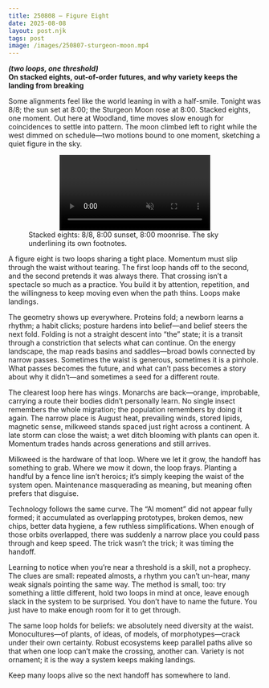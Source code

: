 ```yaml
---
title: 250808 — Figure Eight
date: 2025-08-08
layout: post.njk
tags: post
image: /images/250807-sturgeon-moon.mp4
---
```


**_(two loops, one threshold)_**  
**On stacked eights, out-of-order futures, and why variety keeps the landing from breaking**

Some alignments feel like the world leaning in with a half-smile. Tonight was 8/8; the sun set at 8:00; the Sturgeon Moon rose at 8:00. Stacked eights, one moment. Out here at Woodland, time moves slow enough for coincidences to settle into pattern. The moon climbed left to right while the west dimmed on schedule—two motions bound to one moment, sketching a quiet figure in the sky.

<figure class="media">
  <video src="/images/250807-sturgeon-moon.mp4" autoplay muted loop playsinline style="max-width:100%; height:auto; display:block; margin:auto;">
    Sorry, your browser doesn’t support embedded videos.
  </video>
  <figcaption>
    Stacked eights: 8/8, 8:00 sunset, 8:00 moonrise. The sky underlining its own footnotes.
  </figcaption>
</figure>

A figure eight is two loops sharing a tight place. Momentum must slip through the waist without tearing. The first loop hands off to the second, and the second pretends it was always there. That crossing isn’t a spectacle so much as a practice. You build it by attention, repetition, and the willingness to keep moving even when the path thins. Loops make landings.

The geometry shows up everywhere. Proteins fold; a newborn learns a rhythm; a habit clicks; posture hardens into belief—and belief steers the next fold. Folding is not a straight descent into “the” state; it is a transit through a constriction that selects what can continue. On the energy landscape, the map reads basins and saddles—broad bowls connected by narrow passes. Sometimes the waist is generous, sometimes it is a pinhole. What passes becomes the future, and what can’t pass becomes a story about why it didn’t—and sometimes a seed for a different route.

The clearest loop here has wings. Monarchs are back—orange, improbable, carrying a route their bodies didn’t personally learn. No single insect remembers the whole migration; the population remembers by doing it again. The narrow place is August heat, prevailing winds, stored lipids, magnetic sense, milkweed stands spaced just right across a continent. A late storm can close the waist; a wet ditch blooming with plants can open it. Momentum trades hands across generations and still arrives.

Milkweed is the hardware of that loop. Where we let it grow, the handoff has something to grab. Where we mow it down, the loop frays. Planting a handful by a fence line isn’t heroics; it’s simply keeping the waist of the system open. Maintenance masquerading as meaning, but meaning often prefers that disguise.

Technology follows the same curve. The “AI moment” did not appear fully formed; it accumulated as overlapping prototypes, broken demos, new chips, better data hygiene, a few ruthless simplifications. When enough of those orbits overlapped, there was suddenly a narrow place you could pass through and keep speed. The trick wasn’t the trick; it was timing the handoff.

Learning to notice when you’re near a threshold is a skill, not a prophecy. The clues are small: repeated almosts, a rhythm you can’t un-hear, many weak signals pointing the same way. The method is small, too: try something a little different, hold two loops in mind at once, leave enough slack in the system to be surprised. You don’t have to name the future. You just have to make enough room for it to get through.

The same loop holds for beliefs: we absolutely need diversity at the waist. Monocultures—of plants, of ideas, of models, of morphotypes—crack under their own certainty. Robust ecosystems keep parallel paths alive so that when one loop can’t make the crossing, another can. Variety is not ornament; it is the way a system keeps making landings.

Keep many loops alive so the next handoff has somewhere to land.